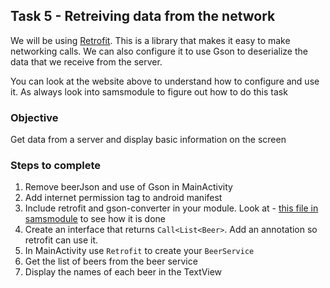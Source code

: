 ## Task 5 - Retreiving data from the network

We will be using [Retrofit](https://square.github.io/retrofit/). This is a library that makes it easy to make networking calls. We can also configure it to use Gson to deserialize the data that we receive from the server.

You can look at the website above to understand how to configure and use it. As always look into samsmodule to figure out how to do this task


### Objective

Get data from a server and display basic information on the screen

### Steps to complete
1. Remove beerJson and use of Gson in MainActivity
2. Add internet permission tag to android manifest
3. Include retrofit and gson-converter in your module. Look at - [this file in samsmodule](https://github.com/sdoward/eric_learning/blob/master/samsmodule/build.gradle) to see how it is done
4. Create an interface that returns `Call<List<Beer>`. Add an annotation so retrofit can use it.
5. In MainActivity use `Retrofit` to create your `BeerService`
6. Get the list of beers from the beer service
7. Display the names of each beer in the TextView